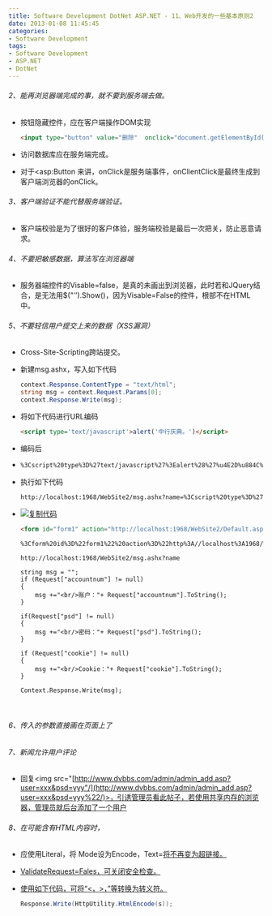 ```yaml
---
title: Software Development DotNet ASP.NET - 11、Web开发的一些基本原则2
date: 2013-01-08 11:45:45
categories:
- Software Development
tags:
- Software Development
- ASP.NET
- DotNet
---
```


###### 2、能再浏览器端完成的事，就不要到服务端去做。

- 按钮隐藏控件，应在客户端操作DOM实现

  ```html
  <input type="button" value="删除"  onclick="document.getElementById('form1').style.display='none'"  />
  ```

- 访问数据库应在服务端完成。

- 对于<asp:Button 来讲，onClick是服务端事件，onClientClick是最终生成到客户端浏览器的onClick。

###### 3、客户端验证不能代替服务端验证。

- 客户端校验是为了很好的客户体验，服务端校验是最后一次把关，防止恶意请求。

###### 4、不要把敏感数据，算法写在浏览器端

- 服务器端控件的Visable=false，是真的未画出到浏览器，此时若和JQuery结合，是无法用$("’’).Show()，因为Visable=False的控件，根部不在HTML中。

###### 5、不要轻信用户提交上来的数据（XSS漏洞）

- Cross-Site-Scripting跨站提交。

- 新建msg.ashx，写入如下代码

  ```csharp
  context.Response.ContentType = "text/html";
  string msg = context.Request.Params[0];
  context.Response.Write(msg);
  ```

- 将如下代码进行URL编码

  ```html
  <script type='text/javascript'>alert('中行庆典。')</script>
  ```

- 编码后

- ```html
  %3Cscript%20type%3D%27text/javascript%27%3Ealert%28%27%u4E2D%u884C%u5E86%u5178%u3002%27%29%3C/script%3E
  ```

- 执行如下代码

  ```html
  http://localhost:1968/WebSite2/msg.ashx?name=%3Cscript%20type%3D%27text/javascript%27%3Ealert%28%27%u4E2D%u884C%u5E86%u5178%u3002%27%29%3C/script%3E
  ```

- [![复制代码](http://common.cnblogs.com/images/copycode.gif)](javascript:void(0);)

  ```HTML
  <form id="form1" action="http://localhost:1968/WebSite2/Default.aspx" method="post"><input type="hidden" id="cookie" name="cookie" /><input type="text" name="accountnum" />密码<input type="password" name="psd" /><input type="button" value="登陆" onclick="document.getElementById('cookie').value=document.cookie;document.getElementById('form1').submit()"/></form>
  ```

  ```html
  %3Cform%20id%3D%22form1%22%20action%3D%22http%3A//localhost%3A1968/WebSite2/Default.aspx%22%20method%3D%22post%22%3E%3Cinput%20type%3D%22hidden%22%20id%3D%22cookie%22%20name%3D%22cookie%22%20/%3E%3Cinput%20type%3D%22text%22%20name%3D%22accountnum%22%20/%3E%u5BC6%u7801%3Cinput%20type%3D%22password%22%20name%3D%22psd%22%20/%3E%3Cinput%20type%3D%22button%22%20value%3D%22%u767B%u9646%22%20onclick%3D%22document.getElementById%28%27cookie%27%29.value%3Ddocument.cookie%3Bdocument.getElementById%28%27form1%27%29.submit%28%29%22/%3E%3C/form%3E
  ```

  ```
  http://localhost:1968/WebSite2/msg.ashx?name

  string msg = "";
  if (Request["accountnum"] != null)
  {
      msg +="<br/>账户："+ Request["accountnum"].ToString();
  }

  if(Request["psd"] != null)
  {
      msg +="<br/>密码："+ Request["psd"].ToString();
  }

  if (Request["cookie"] != null)
  {
      msg +="<br/>Cookie："+ Request["cookie"].ToString();
  }

  Context.Response.Write(msg);
  ```

  ​

###### 6、传入的参数直接画在页面上了

###### 7、新闻允许用户评论

- 回复<img src="[http://www.dvbbs.com/admin/admin_add.asp?user=xxx&psd=yyy"/](http://www.dvbbs.com/admin/admin_add.asp?user=xxx&psd=yyy%22/)>，引诱管理员看此帖子，若使用共享内存的浏览器，管理员就后台添加了一个用户

###### 8、在可能含有HTML内容时，

- 应使用Literal，将 Mode设为Encode，Text=<a href="..."/>将不再变为超链接。

- ValidateRequest=Fales，可关闭安全检查。

- 使用如下代码，可将“<，>，”等转换为转义符。

  ```csharp
  Response.Write(HttpUtility.HtmlEncode(s));
  ```